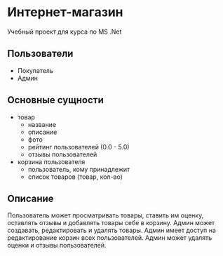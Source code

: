 # Интернет-магазин
Учебный проект для курса по MS .Net

## Пользователи
- Покупатель
- Админ

## Основные сущности
- товар
  - название
  - описание
  - фото
  - рейтинг пользователей (0.0 - 5.0)
  - отзывы пользователей
- корзина пользователя
  - пользователь, кому принадлежит
  - список товаров (товар, кол-во)

## Описание
Пользователь может просматривать товары, ставить им оценку, оставлять отзывы и добавлять товары себе в корзину.
Админ может создавать, редактировать и удалять товары. Админ имеет доступ на редактирование корзин всех пользователей. Админ может удалять оценки и отзывы пользователей.
